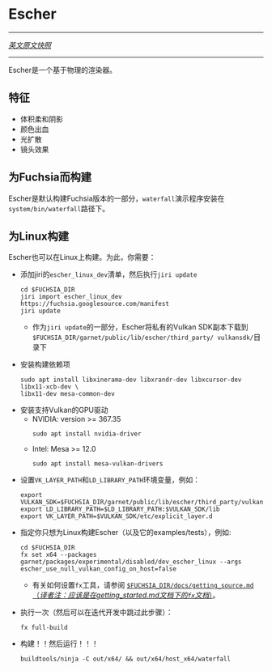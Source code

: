 # Escher
---

[*英文原文快照*](https://github.com/fuchsia-mirror/garnet/blob/f33fdaac3eb5311b17a391f0430de029d4b23445/public/lib/escher/README.md)

---
<!-- Escher is a physically based renderer. -->
Escher是一个基于物理的渲染器。

<!-- ## Features -->
## 特征

 <!-- * Volumetric soft shadows
 * Color bleeding
 * Light diffusion
 * Lens effect -->
  
 * 体积柔和阴影
 * 颜色出血
 * 光扩散
 * 镜头效果

<!-- ## Building for Fuchsia -->
## 为Fuchsia而构建

<!-- Escher is part of the default Fuchsia build.  The "waterfall" demo is installed
as `system/bin/waterfall`. -->
Escher是默认构建Fuchsia版本的一部分，`waterfall`演示程序安装在`system/bin/waterfall`路径下。

<!-- ## Building for Linux -->
## 为Linux构建
<!-- Escher can also build on Linux.  In order to do so, you need to: -->
Escher也可以在Linux上构建。为此，你需要：
  <!-- * add the Jiri "escher_linux_dev" manifest, then Jiri update -->
  * 添加jiri的`escher_linux_dev`清单，然后执行`jiri update`
    ```
    cd $FUCHSIA_DIR
    jiri import escher_linux_dev https://fuchsia.googlesource.com/manifest
    jiri update
    ```
    <!-- * as part of the jiri update, Escher will download a private copy of the
      Vulkan SDK to $FUCHSIA_DIR/garnet/public/lib/escher/third_party/vulkansdk/ -->
    * 作为`jiri update`的一部分，Escher将私有的Vulkan SDK副本下载到`$FUCHSIA_DIR/garnet/public/lib/escher/third_party/ vulkansdk/`目录下
    

  <!-- * install build dependencies -->
  * 安装构建依赖项
    ```
    sudo apt install libxinerama-dev libxrandr-dev libxcursor-dev libx11-xcb-dev \
    libx11-dev mesa-common-dev
    ```
  <!-- * install a GPU driver that supports Vulkan -->
  * 安装支持Vulkan的GPU驱动
    * NVIDIA: version >= 367.35
      ```
      sudo apt install nvidia-driver
      ```
    * Intel: Mesa >= 12.0
      ```
      sudo apt install mesa-vulkan-drivers
      ```
  <!-- * set the VK_LAYER_PATH, and LD_LIBRARY_PATH environment variables, e.g.: -->
  * 设置`VK_LAYER_PATH`和`LD_LIBRARY_PATH`环境变量，例如：
    ```
    export VULKAN_SDK=$FUCHSIA_DIR/garnet/public/lib/escher/third_party/vulkansdk/x86_64
    export LD_LIBRARY_PATH=$LD_LIBRARY_PATH:$VULKAN_SDK/lib
    export VK_LAYER_PATH=$VULKAN_SDK/etc/explicit_layer.d
    ```
  <!-- * specify that you want to build only Escher (+ examples/tests), for Linux: -->
  * 指定你只想为Linux构建Escher（以及它的examples/tests），例如:
    ```
    cd $FUCHSIA_DIR
    fx set x64 --packages garnet/packages/experimental/disabled/dev_escher_linux --args escher_use_null_vulkan_config_on_host=false
    ```
    <!-- * See `$FUCHSIA_DIR/docs/getting_source.md` for how to set up the `fx` tool. -->
    * 有关如何设置`fx`工具，请参阅 [`$FUCHSIA_DIR/docs/getting_source.md`（*译者注：应该是在getting_started.md文档下的`fx`文档*）](/docs/getting_started.md)。
  <!-- * Do this once only (then you can skip to the next step for iterative development): -->
  * 执行一次（然后可以在迭代开发中跳过此步骤）：
    ```
    fx full-build
    ```
  <!-- * BUILD!! AND RUN!!! -->
  * 构建！！然后运行！！！
    ```
    buildtools/ninja -C out/x64/ && out/x64/host_x64/waterfall
    ```
